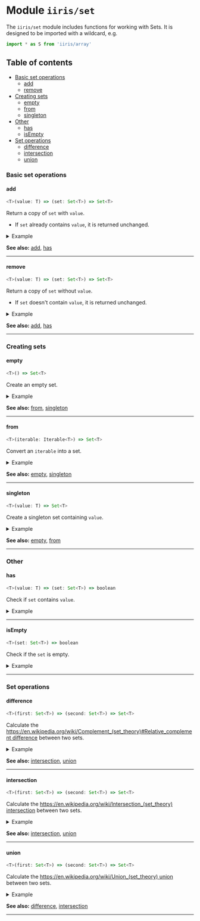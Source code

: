 # Module `iiris/set`

The `iiris/set` module includes functions for working with Sets.
It is designed to be imported with a wildcard, e.g.

```typescript
import * as S from 'iiris/array'
```

## Table of contents

- [Basic set operations](#basic-set-operations)
  - [add](#add)
  - [remove](#remove)
- [Creating sets](#creating-sets)
  - [empty](#empty)
  - [from](#from)
  - [singleton](#singleton)
- [Other](#other)
  - [has](#has)
  - [isEmpty](#isempty)
- [Set operations](#set-operations)
  - [difference](#difference)
  - [intersection](#intersection)
  - [union](#union)

### Basic set operations

#### add

```typescript
<T>(value: T) => (set: Set<T>) => Set<T>
```

Return a copy of `set` with `value`.

- If `set` already contains `value`, it is returned unchanged.

<details><summary>Example</summary>

```typescript
S.add(4, S.from([1, 2, 3]))
// => Set(4) { 1, 2, 3, 4 }
```
</details>

**See also:** [add](#add), [has](#has)

---

#### remove

```typescript
<T>(value: T) => (set: Set<T>) => Set<T>
```

Return a copy of `set` without `value`.

- If `set` doesn't contain `value`, it is returned unchanged.

<details><summary>Example</summary>

```typescript
S.remove(1, S.from([1, 2, 3]))
// => Set(2) { 2, 3 }
```
</details>

**See also:** [add](#add), [has](#has)

---

### Creating sets

#### empty

```typescript
<T>() => Set<T>
```

Create an empty set.

<details><summary>Example</summary>

```typescript
S.empty()
// => Set(0) {}
```
</details>

**See also:** [from](#from), [singleton](#singleton)

---

#### from

```typescript
<T>(iterable: Iterable<T>) => Set<T>
```

Convert an `iterable` into a set.

<details><summary>Example</summary>

```typescript
S.from([1, 2, 3])
// => Set(3) { 1, 2, 3 }
```
</details>

**See also:** [empty](#empty), [singleton](#singleton)

---

#### singleton

```typescript
<T>(value: T) => Set<T>
```

Create a singleton set containing `value`.

<details><summary>Example</summary>

```typescript
S.singleton(1)
// => Set(1) { 1 }
```
</details>

**See also:** [empty](#empty), [from](#from)

---

### Other

#### has

```typescript
<T>(value: T) => (set: Set<T>) => boolean
```

Check if `set` contains `value`.

<details><summary>Example</summary>

```typescript
S.has(1, S.from([1, 2, 3]))
// => true
```
</details>

---

#### isEmpty

```typescript
<T>(set: Set<T>) => boolean
```

Check if the `set` is empty.

<details><summary>Example</summary>

```typescript
S.isEmpty(S.empty())
// => true
```
</details>

---

### Set operations

#### difference

```typescript
<T>(first: Set<T>) => (second: Set<T>) => Set<T>
```

Calculate the
[https://en.wikipedia.org/wiki/Complement_(set_theory)#Relative_complement difference](#httpsen.wikipedia.org/wiki/complement_(set_theory)#relative_complement-difference)
between two sets.

<details><summary>Example</summary>

```typescript
S.difference(S.from([1, 2, 3]), S.from([2, 3, 4]))
// => Set(4) { 1 }
```
</details>

**See also:** [intersection](#intersection), [union](#union)

---

#### intersection

```typescript
<T>(first: Set<T>) => (second: Set<T>) => Set<T>
```

Calculate the
[https://en.wikipedia.org/wiki/Intersection_(set_theory) intersection](#httpsen.wikipedia.org/wiki/intersection_(set_theory)-intersection)
between two sets.

<details><summary>Example</summary>

```typescript
S.intersection(S.from([1, 2, 3]), S.from([2, 3, 4]))
// => Set(4) { 2, 3 }
```
</details>

**See also:** [intersection](#intersection), [union](#union)

---

#### union

```typescript
<T>(first: Set<T>) => (second: Set<T>) => Set<T>
```

Calculate the [https://en.wikipedia.org/wiki/Union_(set_theory) union](#httpsen.wikipedia.org/wiki/union_(set_theory)-union)
between two sets.

<details><summary>Example</summary>

```typescript
S.union(S.from([1, 2, 3]), S.from([2, 3, 4]))
// => Set(4) { 1, 2, 3, 4 }
```
</details>

**See also:** [difference](#difference), [intersection](#intersection)

---
